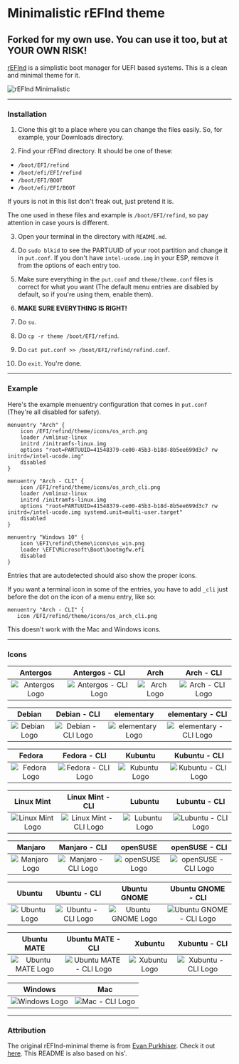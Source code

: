 # Minimalistic rEFInd theme

## Forked for my own use. You can use it too, but at YOUR OWN RISK!


[rEFInd](http://www.rodsbooks.com/refind/) is a simplistic boot manager for UEFI based systems. This is a clean and minimal theme for it.

![rEFInd Minimalistic](http://i.imgur.com/IXOzMVM.png)
  
---

### Installation

1. Clone this git to a place where you can change the files easily. So, for example, your Downloads directory.

2. Find your rEFInd directory. It should be one of these:
 * `/boot/EFI/refind`
 * `/boot/efi/EFI/refind`
 * `/boot/EFI/BOOT`
 * `/boot/efi/EFI/BOOT`
 
 If yours is not in this list don't freak out, just pretend it is.
 
 The one used in these files and example is `/boot/EFI/refind`, so pay attention in case yours is different.

3. Open your terminal in the directory with `README.md`.

4. Do `sudo blkid` to see the PARTUUID of your root partition and change it in `put.conf`. If you don't have `intel-ucode.img` in your ESP, remove it from the options of each entry too.

5. Make sure everything in the `put.conf` and `theme/theme.conf` files is correct for what you want (The default menu entries are disabled by default, so if you're using them, enable them).

6. **MAKE SURE EVERYTHING IS RIGHT!**

7. Do `su`.

8. Do `cp -r theme /boot/EFI/refind`.

9. Do `cat put.conf >> /boot/EFI/refind/refind.conf`.

10. Do `exit`. You're done.

---

### Example

Here's the example menuentry configuration that comes in `put.conf` (They're all disabled for safety).

```nginx
menuentry "Arch" {
	icon /EFI/refind/theme/icons/os_arch.png
	loader /vmlinuz-linux
	initrd /initramfs-linux.img
	options "root=PARTUUID=41548379-ce00-45b3-b18d-8b5ee699d3c7 rw initrd=/intel-ucode.img"
	disabled
}

menuentry "Arch - CLI" {
	icon /EFI/refind/theme/icons/os_arch_cli.png
	loader /vmlinuz-linux
	initrd /initramfs-linux.img
	options "root=PARTUUID=41548379-ce00-45b3-b18d-8b5ee699d3c7 rw initrd=/intel-ucode.img systemd.unit=multi-user.target"
	disabled
}

menuentry "Windows 10" {
	icon \EFI\refind\theme\icons\os_win.png
	loader \EFI\Microsoft\Boot\bootmgfw.efi
	disabled
}

```

Entries that are autodetected should also show the proper icons.

If you want a terminal icon in some of the entries, you have to add `_cli` just before the dot on the icon of a menu entry, like so:
 ```nginx
menuentry "Arch - CLI" {
	icon /EFI/refind/theme/icons/os_arch_cli.png
```
This doesn't work with the Mac and Windows icons.

---

### Icons

|Antergos|Antergos - CLI|Arch|Arch - CLI|
|:---:|:---:|:---:|:---:|
|![Antergos Logo](http://imgur.com/xurqQVh.png)|![Antergos - CLI Logo](http://imgur.com/1lo1P3A.png)|![Arch Logo](http://imgur.com/ViYuPHe.png)|![Arch - CLI Logo](http://imgur.com/YkoEbrN.png)|

|Debian|Debian - CLI|elementary|elementary - CLI|
|:---:|:---:|:---:|:---:|
|![Debian Logo](http://imgur.com/CESYc0M.png)|![Debian - CLI Logo](http://imgur.com/kyEB7Zj.png)|![elementary Logo](http://imgur.com/zecQ18v.png)|![elementary - CLI Logo](http://imgur.com/78LOw0K.png)|

|Fedora|Fedora - CLI|Kubuntu|Kubuntu - CLI|
|:---:|:---:|:---:|:---:|
|![Fedora Logo](http://imgur.com/yr108gd.png)|![Fedora - CLI Logo](http://imgur.com/O3k9Ar7.png)|![Kubuntu Logo](http://imgur.com/xqw1nem.png)|![Kubuntu - CLI Logo](http://imgur.com/0N93ZzX.png)|

|Linux Mint|Linux Mint - CLI|Lubuntu|Lubuntu - CLI|
|:---:|:---:|:---:|:---:|
|![Linux Mint Logo](http://imgur.com/bLsUq9a.png)|![Linux Mint - CLI Logo](http://imgur.com/CK6bTJb.png)|![Lubuntu Logo](http://imgur.com/SdJOJ46.png)|![Lubuntu - CLI Logo](http://imgur.com/sYAPg5P.png)|

|Manjaro|Manjaro - CLI|openSUSE|openSUSE - CLI|
|:---:|:---:|:---:|:---:|
|![Manjaro Logo](http://imgur.com/POFpb8s.png)|![Manjaro - CLI Logo](http://imgur.com/g5biRjX.png)|![openSUSE Logo](http://imgur.com/p9aVJmK.png)|![openSUSE - CLI Logo](http://imgur.com/jrRrT1n.png)|

|Ubuntu|Ubuntu - CLI|Ubuntu GNOME|Ubuntu GNOME - CLI|
|:---:|:---:|:---:|:---:|
|![Ubuntu Logo](http://imgur.com/M7HoZ33.png)|![Ubuntu - CLI Logo](http://imgur.com/ZFrjPBE.png)|![Ubuntu GNOME Logo](http://imgur.com/TmXBMUv.png)|![Ubuntu GNOME - CLI Logo](http://imgur.com/QqJw57c.png)|

|Ubuntu MATE|Ubuntu MATE - CLI|Xubuntu|Xubuntu - CLI|
|:---:|:---:|:---:|:---:|
|![Ubuntu MATE Logo](http://imgur.com/XXnXdt1.png)|![Ubuntu MATE - CLI Logo](http://imgur.com/JhJ1fiy.png)|![Xubuntu Logo](http://imgur.com/0yDVCIh.png)|![Xubuntu - CLI Logo](http://imgur.com/m8mswX8.png)|

|Windows|Mac|
|:---:|:---:|
|![Windows Logo](http://imgur.com/HXO5KP1.png)|![Mac - CLI Logo](http://imgur.com/FOL5obb.png)|

---

### Attribution

The original rEFInd-minimal theme is from [Evan Purkhiser][evan]. Check it out [here][minimal]. 
This README is also based on his'.

[evan]: https://github.com/EvanPurkhiser
[minimal]: https://github.com/EvanPurkhiser/rEFInd-minimal
